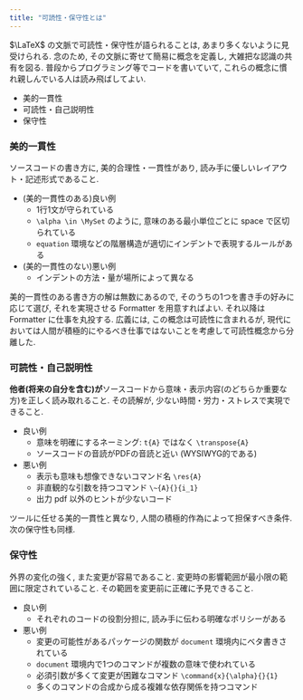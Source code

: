 ```yaml
---
title: "可読性・保守性とは"
---
```


<!-- ## 可読性・保守性とは -->

$\LaTeX$ の文脈で可読性・保守性が語られることは, あまり多くないように見受けられる.
念のため, その文脈に寄せて簡易に概念を定義し, 大雑把な認識の共有を図る.
普段からプログラミング等でコードを書いていて, これらの概念に慣れ親しんでいる人は読み飛ばしてよい.

- 美的一貫性
- 可読性・自己説明性
- 保守性

### 美的一貫性

ソースコードの書き方に, 美的合理性・一貫性があり, 読み手に優しいレイアウト・記述形式であること.

- (美的一貫性のある)良い例
  - 1行1文が守られている
  - `\alpha \in \MySet` のように, 意味のある最小単位ごとに space で区切られている
  - `equation` 環境などの階層構造が適切にインデントで表現するルールがある
- (美的一貫性のない)悪い例
  - インデントの方法・量が場所によって異なる

美的一貫性のある書き方の解は無数にあるので, そのうちの1つを書き手の好みに応じて選び, それを実現させる Formatter を用意すればよい. それ以降は Formatter に仕事を丸投する. 広義には, この概念は可読性に含まれるが, 現代においては人間が積極的にやるべき仕事ではないことを考慮して可読性概念から分離した.

### 可読性・自己説明性

**他者(将来の自分を含む)が**ソースコードから意味・表示内容(のどちらか重要な方)を正しく読み取れること. その読解が, 少ない時間・労力・ストレスで実現できること.

- 良い例
  - 意味を明確にするネーミング: `t{A}` ではなく `\transpose{A}`
  - ソースコードの音読がPDFの音読と近い (WYSIWYG的である)
- 悪い例
  - 表示も意味も想像できないコマンド名 `\res{A}`
  - 非直観的な引数を持つコマンド `\~{A}{}{i_1}`
  - 出力 pdf 以外のヒントが少ないコード

ツールに任せる美的一貫性と異なり, 人間の積極的作為によって担保すべき条件. 次の保守性も同様.

### 保守性

外界の変化の強く, また変更が容易であること. 変更時の影響範囲が最小限の範囲に限定されていること. その範囲を変更前に正確に予見できること.

- 良い例
  - それぞれのコードの役割分担に, 読み手に伝わる明確なポリシーがある
- 悪い例
  - 変更の可能性があるパッケージの関数が `document` 環境内にベタ書きされている
  - `document` 環境内で1つのコマンドが複数の意味で使われている
  - 必須引数が多くて変更が困難なコマンド `\command{x}{\alpha}{}{1}`
  - 多くのコマンドの合成から成る複雑な依存関係を持つコマンド
